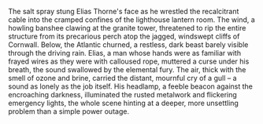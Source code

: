 The salt spray stung Elias Thorne's face as he wrestled the recalcitrant cable into the cramped confines of the lighthouse lantern room.  The wind, a howling banshee clawing at the granite tower, threatened to rip the entire structure from its precarious perch atop the jagged, windswept cliffs of Cornwall.  Below, the Atlantic churned, a restless, dark beast barely visible through the driving rain.  Elias, a man whose hands were as familiar with frayed wires as they were with calloused rope, muttered a curse under his breath, the sound swallowed by the elemental fury.  The air, thick with the smell of ozone and brine, carried the distant, mournful cry of a gull – a sound as lonely as the job itself.  His headlamp, a feeble beacon against the encroaching darkness, illuminated the rusted metalwork and flickering emergency lights, the whole scene hinting at a deeper, more unsettling problem than a simple power outage.
